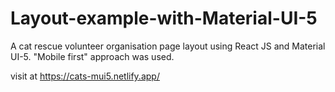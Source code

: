 # Layout-example-with-Material-UI-5
A cat rescue volunteer organisation page layout using React JS and Material UI-5.  "Mobile first" approach was used.

visit at https://cats-mui5.netlify.app/
